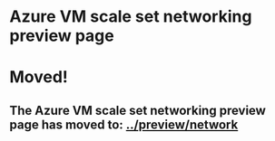 # Azure VM scale set networking preview page 

# Moved! 

## The Azure VM scale set networking preview page has moved to: [../preview/network](../preview/network)